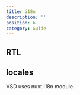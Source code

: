 ```yaml
---
title: i18n
description: ''
position: 6
category: Guide
---
```


## RTL

## locales

VSD uses nuxt i18n module.   